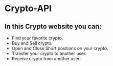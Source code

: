 # Crypto-API

## In this Crypto website you can:

* Find your favorite crypto.
* Buy and Sell crypto.
* Open and Close Short positions on your crypto.
* Transfer your crypto to another user.
* Receive crypto from another user.